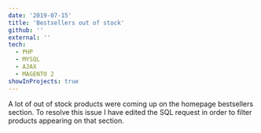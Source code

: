 ```yaml
---
date: '2019-07-15'
title: 'Bestsellers out of stock'
github: ''
external: ''
tech:
  - PHP
  - MYSQL
  - AJAX
  - MAGENTO 2
showInProjects: true
---
```


A lot of out of stock products were coming up on the homepage bestsellers section. To resolve this issue I have edited the SQL request in order to filter products appearing on that section.
